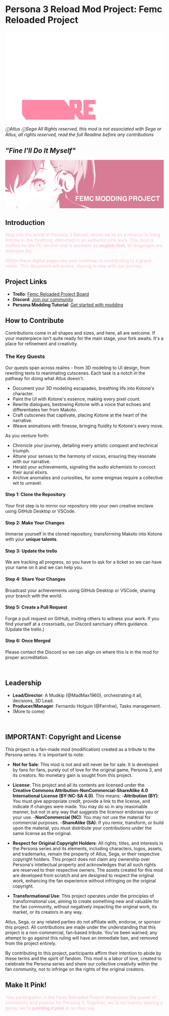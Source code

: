 # Persona 3 Reload Mod Project: Femc Reloaded Project

![logo in Pink](img/readmelogo.png)

_ⓒAtlus ⓒSega All Rights reserved, this mod is not associated with Sega or Atlus, all rights reserved, read the full Readme before any contributions_

## _"Fine I'll Do It Myself"_
![Kotone in Pink](img/readmeimg.png)

## Introduction
<foo style="color:pink;">Step into the world of Persona 3 Reload, where we're on a mission to bring Kotone to the forefront, drenched in an authentic pink aura. This mod is crafted for the PC version and is available as **english first**, all languages are welcome tho.</foo>

<foo style="color:pink;">Within these digital pages lies your roadmap to contributing to a grand vision. This document will evolve, staying in step with our journey. </foo>

## Project Links
- **Trello**: [Femc Reloaded Project Board](https://trello.com/b/jxq6wO79/femc-reloaded-project)
- **Discord**: [Join our community](https://discord.gg/yxtDmX7qXd)
- **Persona Modding Tutorial**: [Get started with modding](https://gamebanana.com/tuts/17156)

## How to Contribute
Contributions come in all shapes and sizes, and here, all are welcome. If your masterpiece isn't quite ready for the main stage, your fork awaits. It's a place for refinement and creativity.

### The Key Quests
Our quests span across realms - from 3D modeling to UI design, from rewriting texts to reanimating cutscenes. Each task is a notch in the pathway for doing what Atlus doesn't.

- Document your 3D modeling escapades, breathing life into Kotone's character.
- Paint the UI with Kotone's essence, making every pixel count.
- Rewrite dialogues, bestowing Kotone with a voice that echoes and differentiates her from Makoto.
- Craft cutscenes that captivate, placing Kotone at the heart of the narrative.
- Weave animations with finesse, bringing fluidity to Kotone's every move.

As you venture forth:
- Chronicle your journey, detailing every artistic conquest and technical triumph.
- Attune your senses to the harmony of voices, ensuring they resonate with our narrative.
- Herald your achievements, signaling the audio alchemists to concoct their aural elixirs.
- Archive anomalies and curiosities, for some enigmas require a collective wit to unravel.

#### Step 1: Clone the Repository
Your first step is to mirror our repository into your own creative enclave using GitHub Desktop or VSCode.


#### Step 2: Make Your Changes
Immerse yourself in the cloned repository, transforming Makoto into Kotone with your **unique talents**.


#### Step 3: Update the trello
We are tracking all progress, so you have to ask for a ticket so we can have your name on it and we can help you.


#### Step 4: Share Your Changes
Broadcast your achievements using GitHub Desktop or VSCode, sharing your branch with the world.


#### Step 5: Create a Pull Request
Forge a pull request on GitHub, inviting others to witness your work. If you find yourself at a crossroads, our Discord sanctuary offers guidance. (Update the trello.)


#### Step 6: Once Merged
Please contact the Discord so we can align on where this is in the mod for proper accreditation.

<br/>

## Leadership
- **Lead/Director**: A Mudkip (@MadMax1960), orchestrating it all, decisions, 3D Lead.
- **Producer/Manager**: Fernando Holguin (@Fernhw), Tasks management. 
- (More to come)

<br/>


## IMPORTANT: Copyright and License

This project is a fan-made mod (modification) created as a tribute to the Persona series. It is important to note:

- **Not for Sale**: This mod is not and will never be for sale. It is developed by fans for fans, purely out of love for the original game, Persona 3, and its creators. No monetary gain is sought from this project.
- **License**: This project and all its contents are licensed under the **Creative Commons Attribution-NonCommercial-ShareAlike 4.0 International License (BY-NC-SA 4.0)**. This means:
-**Attribution (BY)**: You must give appropriate credit, provide a link to the license, and indicate if changes were made. You may do so in any reasonable manner, but not in any way that suggests the licensor endorses you or your use.
-**NonCommercial (NC)**: You may not use the material for commercial purposes.
-**ShareAlike (SA)**: If you remix, transform, or build upon the material, you must distribute your contributions under the same license as the original.

- **Respect for Original Copyright Holders**: All rights, titles, and interests in the Persona series and its elements, including characters, logos, assets, and trademarks, remain the property of Atlus, Sega, or their respective copyright holders. This project does not claim any ownership over Persona's intellectual property and acknowledges that all such rights are reserved to their respective owners. The assets created for this mod are developed from scratch and are designed to respect the original work, enhancing the fan experience without infringing on the original copyright.

- **Transformational Use**: This project operates under the principles of transformational use, aiming to create something new and valuable for the fan community, without negatively impacting the original work, its market, or its creators in any way.

Atlus, Sega, or any related parties do not affiliate with, endorse, or sponsor this project. All contributions are made under the understanding that this project is a non-commercial, fan-based tribute. You've been warned; any attempt to go against this ruling will have an immediate ban, and removed from the project entirely.

By contributing to this project, participants affirm their intention to abide by these terms and the spirit of fandom. This mod is a labor of love, created to celebrate the Persona series and share our collective creativity within the fan community, not to infringe on the rights of the original creators.


## Make It Pink!
<foo style="color:pink;">Your participation in the Femc Reloaded Project showcases the power of community and passion for Persona 3. Together, we're not merely altering a game; we're _**painting it pink**_ or so they say.</foo>